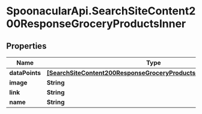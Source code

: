 # SpoonacularApi.SearchSiteContent200ResponseGroceryProductsInner

## Properties

Name | Type | Description | Notes
------------ | ------------- | ------------- | -------------
**dataPoints** | [**[SearchSiteContent200ResponseGroceryProductsInnerDataPointsInner]**](SearchSiteContent200ResponseGroceryProductsInnerDataPointsInner.md) |  | [optional] 
**image** | **String** |  | 
**link** | **String** |  | 
**name** | **String** |  | 


